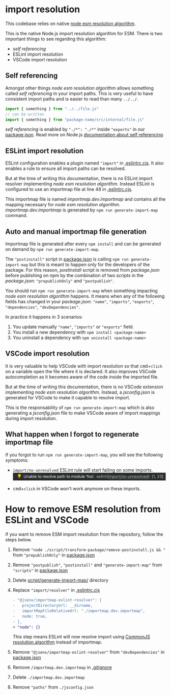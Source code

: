 # import resolution

This codebase relies on native [node esm resolution algorithm](https://nodejs.org/dist/latest-v16.x/docs/api/esm.html#esm_resolution_algorithm).

This is the native Node.js import resolution algorithm for ESM. There is two important things to see regarding this algorithm:

- _self referencing_
- ESLint import resolution
- VSCode import resolution

## Self referencing

Amongst other things _node esm resolution algorithm_ allows something called _self referencing_ in your import paths. This is very useful to have consistent import paths and is easier to read than many `../../`.

```js
import { something } from "../../file.js"
// can be written
import { something } from "package-name/src/internal/file.js"
```

_self referencing_ is enabled by `"./*": "./*"` inside `"exports"` in our [package.json](../../package.json#L30). Read more on Node.js [documentation about self referencing](https://nodejs.org/dist/latest-v16.x/docs/api/packages.html#packages_self_referencing_a_package_using_its_name).

## ESLint import resolution

ESLint configuration enables a plugin named `"import"` in [.eslintrc.cjs](../../.eslintrc.cjs#L41). It also enables a rule to ensure all import paths can be resolved.

But at the time of writing this documentation, there is no ESLint import resolver implementing _node esm resolution algorithm_. Instead ESLint is configured to use an importmap file at line 48 in [.eslintrc.cjs](../../.eslintrc.cjs#L48).

This importmap file is named _importmap.dev.importmap_ and contains all the mapping necessary for _node esm resolution algorithm_. _importmap.dev.importmap_ is generated by `npm run generate-import-map` command.

## Auto and manual importmap file generation

Importmap file is generated after every `npm install` and can be generated on demand by `npm run generate-import-map`.

The `"postinstall"` script in [package.json](../../package.json#L59) is calling `npm run generate-import-map` but this is meant to happen only for the developers of the package. For this reason, _postinstall_ script is removed from _package.json_ before publishing on npm by the combination of two _scripts_ in the _package.json_: `"prepublishOnly"` and `"postpublish"`.

You should run `npm run generate-import-map` when something impacting _node esm resolution algorithm_ happens. It means when any of the following fields has changed in your _package.json_: `"name"`, `"imports"`, `"exports"`, `"dependencies"`, `"devDependencies"`.

In practice it happens in 3 scenarios:

1. You update manually `"name"`, `"imports"` or `"exports"` field.
2. You install a new dependency with `npm install <package-name>`
3. You uninstall a dependency with `npm uninstall <package-name>`

## VSCode import resolution

It is very valuable to help VSCode with import resolution so that <kbd>cmd</kbd>+`click` on a variable open the file where it is declared. It also improves VSCode autocompletion as it becomes aware of the code inside the imported file.

But at the time of writing this documentation, there is no VSCode extension implementing _node esm resolution algorithm_. Instead, a _jsconfig.json_ is generated for VSCode to make it capable to resolve import.

This is the responsability of `npm run generate-import-map` which is also generating a _jsconfig.json_ file to make VSCode aware of import mappings during import resolution.

## What happen when I forgot to regenerate importmap file

If you forgot to run `npm run generate-import-map`, you will see the following symptoms:

- `import/no-unresolved` ESLint rule will start failing on some imports.
  ![stuff](./eslint_import_error_vscode.png)

- <kbd>cmd</kbd>+`click` in VSCode won't work anymore on these imports.

# How to remove ESM resolution from ESLint and VSCode

If you want to remove ESM import resolution from the repository, follow the steps below.

1. Remove `"node ./script/transform-package/remove-postinstall.js && "` from `"prepublishOnly"` in [package.json](../../package.json#L60)
2. Remove `"postpublish"`, `"postinstall"` and `"generate-import-map"` from `"scripts"` in [package.json](../../package.json#L47)
3. Delete [script/generate-import-map/](../../script/generate-import-map/) directory
4. Replace `"import/resolver"` in [.eslintrc.cjs](../../.eslintrc.cjs#L43)

   ```diff
   - "@jsenv/importmap-eslint-resolver": {
   -   projectDirectoryUrl: __dirname,
   -   importMapFileRelativeUrl: "./importmap.dev.importmap",
   -   node: true,
   - },
   + "node": {}
   ```

   This step means ESLint will now resolve import using [CommonJS resolution algorithm](https://nodejs.org/dist/latest-v16.x/docs/api/modules.html#modules_all_together) instead of importmap.

5. Remove `"@jsenv/importmap-eslint-resolver"` from `"devDependencies"` in [package.json](../../package.json#L69)
6. Remove `/importmap.dev.importmap` in [.gitignore](../../.gitignore#L23)
7. Delete `./importmap.dev.importmap`
8. Remove `"paths"` from `./jsconfig.json`
